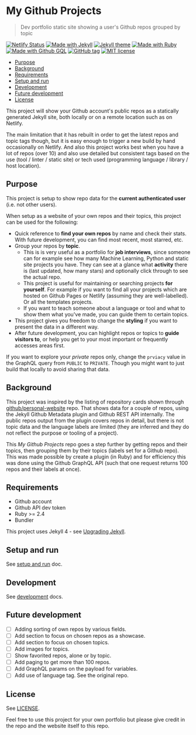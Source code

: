 # My Github Projects
> Dev portfolio static site showing a user's Github repos grouped by topic

[![Netlify Status](https://api.netlify.com/api/v1/badges/43e6a441-a21b-4672-84be-e182a337e4cc/deploy-status)](https://app.netlify.com/sites/michael-currin/deploys)
[![Made with Jekyll](https://img.shields.io/badge/Made%20with-Jekyll-blue.svg)](https://jekyllrb.com)
[![Jekyll theme](https://img.shields.io/badge/Theme-jekyll%2D-bulma-blue.svg)](https://github.com/jekyll-octopod/jekyll-bulma)
[![Made with Ruby](https://img.shields.io/badge/Made%20with-Ruby-blue.svg)](https://www.ruby-lang.org)
[![Made with Github GQL](https://img.shields.io/badge/Made%20with-Github%20GraphQL-blue.svg)](https://developer.github.com/v4/)
[![GitHub tag](https://img.shields.io/github/tag/MichaelCurrin/my-github-projects.svg)](https://GitHub.com/MichaelCurrin/my-github-projects/tags/)
[![MIT license](https://img.shields.io/badge/License-MIT-blue.svg)](#license)

- [Purpose](#purpose)
- [Background](#background)
- [Requirements](#requirements)
- [Setup and run](#setup-and-run)
- [Development](#development)
- [Future development](#future-development)
- [License](#license)

This project will show your Github account's public repos as a statically generated Jekyll site, both locally or on a remote location such as on Netlify.

The main limitation that it has rebuilt in order to get the latest repos and topic tags though, but it is easy enough to trigger a new build by hand occasionally on Netlify. And also this project works best when you have a lot of repos (over 10) and also use detailed but consistent tags based on the use (tool / linter / static site) or tech used (programming language / library / host location).

## Purpose

This project is setup to show repo data for the **current authenticated user** (i.e. not other users).

When setup as a website of your own repos and their topics, this project can be used for the following:

- Quick reference to **find your own repos** by name and check their stats. With future development, you can find most recent, most starred, etc.
- Group your repos by **topic**.
    - This is is very useful as a portfolio for **job interviews**, since someone can for example see how many Machine Learning, Python and static site projects you have. They can see at a glance what **activity** there is (last updated, how many stars) and optionally click through to see the actual repo.
    - This project is useful for maintaining or searching projects **for yourself**. For example if you want to find all your projects which are hosted on Github Pages or Netlify (assuming they are well-labelled). Or all the templates projects.
    - If you want to teach someone about a language or tool and what to show them what you've made, you can guide them to certain topics.
- This project gives you freedom to change the **styling** if you want to present the data in a different way.
- After future development, you can highlight repos or topics to **guide visitors to**, or help you get to your most important or frequently accesses areas first.

If you want to explore your _private_ repos only, change the `prviacy` value in the GraphQL query from `PUBLIC` to `PRIVATE`. Though you might want to just build that locally to avoid sharing that data.

## Background

This project was inspired by the listing of repository cards shown through [github/personal-website](https://github.com/github/personal-website) repo. That shows data for a couple of repos, using the Jekyll Github Metadata plugin and Github REST API internally. The public repos output from the plugin covers repos in detail, but there is not topic data and the language labels are limited (they are inferred and they do not reflect the purpose or tooling of a project).

This _My Github Projects_ repo goes a step further by getting repos and their topics, then grouping them by their topics (labels set for a Github repo). This was made possible by create a plugin (in Ruby) and for efficiency this was done using the Github GraphQL API (such that one request returns 100 repos and their labels at once).

## Requirements

- Github account
- Github API dev token
- Ruby >= 2.4
- Bundler

This project uses Jekyll 4 - see [Upgrading Jekyll](https://jekyllrb.com/docs/upgrading/3-to-4/).

## Setup and run

See [setup and run](/docs/setup_and_run.md) doc.

## Development

See [development](/docs/development.md) docs.

## Future development

- [ ] Adding sorting of own repos by various fields.
- [ ] Add section to focus on chosen repos as a showcase.
- [ ] Add section to focus on chosen topics.
- [ ] Add images for topics.
- [ ] Show favorited repos, alone or by topic.
- [ ] Add paging to get more than 100 repos.
- [ ] Add GraphQL params on the payload for variables.
- [ ] Add use of language tag. See the original repo.

## License

See [LICENSE](/LICENSE).

Feel free to use this project for your own portfolio but please give credit in the repo and the website itself to this repo.
